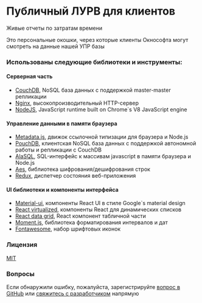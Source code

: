 # Публичный ЛУРВ для клиентов
Живые отчеты по затратам времени

Это персональные окошки, через которые клиенты Окнософта могут смотреть на данные нашей УПР базы

### Использованы следующие библиотеки и инструменты:

#### Серверная часть
- [CouchDB](http://couchdb.apache.org/), NoSQL база данных с поддержкой master-master репликации
- [Nginx](http://nginx.org/ru/), высокопроизводительный HTTP-сервер
- [NodeJS](https://nodejs.org/en/), JavaScript runtime built on Chrome`s V8 JavaScript engine

#### Управление данными в памяти браузера
- [Metadata.js](http://www.oknosoft.ru/metadata/), движок ссылочной типизации для браузера и Node.js
- [PouchDB](https://pouchdb.com/), клиентская NoSQL база данных с поддержкой автономной работы и репликации с CouchDB
- [AlaSQL](https://github.com/agershun/alasql), SQL-интерфейс к массивам javascript в памяти браузера и Node.js
- [Aes](http://www.movable-type.co.uk/scripts/aes.html), библиотека шифрования/дешифрования строк
- [Redux](https://github.com/reactjs/redux), диспетчер состояния веб-приложения

#### UI библиотеки и компоненты интерфейса
- [Material-ui](https://material-ui-next.com/), компоненты React UI в стиле Google`s material design
- [React virtualized](https://github.com/bvaughn/react-virtualized), компоненты React для динамических списков
- [React data grid](https://github.com/adazzle/react-data-grid), React компонент табличной части
- [Moment.js](http://momentjs.com/), библиотека форматирования интервалов и дат
- [Fontawesome](https://fortawesome.github.io/Font-Awesome/), набор шрифтовых иконок

### Лицензия
[MIT](https://ru.wikipedia.org/wiki/%D0%9B%D0%B8%D1%86%D0%B5%D0%BD%D0%B7%D0%B8%D1%8F_MIT)

### Вопросы
Если обнаружили ошибку, пожалуйста, зарегистрируйте <a href="https://github.com/oknosoft/stat" target="_blank" rel="noopener noreferrer">вопрос в GitHub</a> или <a href="mailto:info@oknosoft.ru?subject=stat">свяжитесь с разработчиком</a> напрямую
